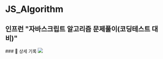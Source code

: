 # JS_Algorithm
<h2>인프런 "자바스크립트 알고리즘 문제풀이(코딩테스트 대비)"</h2>

<p>
  ### 📒 상세 기록
  <a href="https://velog.io/@arthur/series/Algorithm"><img src="https://img.shields.io/badge/section01-11B48A?style=flat-square&logo=Vimeo&logoColor=white&link=https://velog.io/@arthur/series/Algorithm"/></a>&nbsp
</p>
